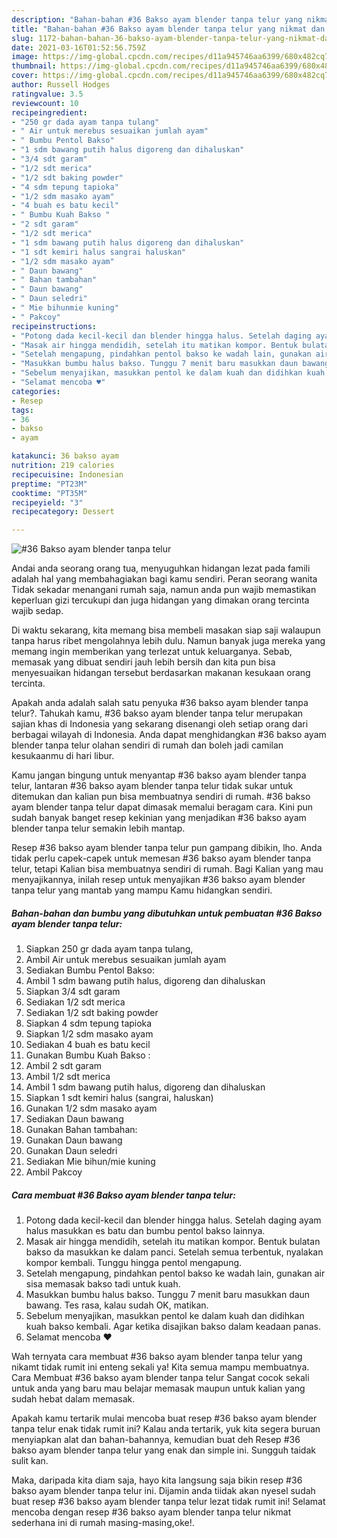 ```yaml
---
description: "Bahan-bahan #36 Bakso ayam blender tanpa telur yang nikmat dan Mudah Dibuat"
title: "Bahan-bahan #36 Bakso ayam blender tanpa telur yang nikmat dan Mudah Dibuat"
slug: 1172-bahan-bahan-36-bakso-ayam-blender-tanpa-telur-yang-nikmat-dan-mudah-dibuat
date: 2021-03-16T01:52:56.759Z
image: https://img-global.cpcdn.com/recipes/d11a945746aa6399/680x482cq70/36-bakso-ayam-blender-tanpa-telur-foto-resep-utama.jpg
thumbnail: https://img-global.cpcdn.com/recipes/d11a945746aa6399/680x482cq70/36-bakso-ayam-blender-tanpa-telur-foto-resep-utama.jpg
cover: https://img-global.cpcdn.com/recipes/d11a945746aa6399/680x482cq70/36-bakso-ayam-blender-tanpa-telur-foto-resep-utama.jpg
author: Russell Hodges
ratingvalue: 3.5
reviewcount: 10
recipeingredient:
- "250 gr dada ayam tanpa tulang"
- " Air untuk merebus sesuaikan jumlah ayam"
- " Bumbu Pentol Bakso"
- "1 sdm bawang putih halus digoreng dan dihaluskan"
- "3/4 sdt garam"
- "1/2 sdt merica"
- "1/2 sdt baking powder"
- "4 sdm tepung tapioka"
- "1/2 sdm masako ayam"
- "4 buah es batu kecil"
- " Bumbu Kuah Bakso "
- "2 sdt garam"
- "1/2 sdt merica"
- "1 sdm bawang putih halus digoreng dan dihaluskan"
- "1 sdt kemiri halus sangrai haluskan"
- "1/2 sdm masako ayam"
- " Daun bawang"
- " Bahan tambahan"
- " Daun bawang"
- " Daun seledri"
- " Mie bihunmie kuning"
- " Pakcoy"
recipeinstructions:
- "Potong dada kecil-kecil dan blender hingga halus. Setelah daging ayam halus masukkan es batu dan bumbu pentol bakso lainnya."
- "Masak air hingga mendidih, setelah itu matikan kompor. Bentuk bulatan bakso da masukkan ke dalam panci. Setelah semua terbentuk, nyalakan kompor kembali. Tunggu hingga pentol mengapung."
- "Setelah mengapung, pindahkan pentol bakso ke wadah lain, gunakan air sisa memasak bakso tadi untuk kuah."
- "Masukkan bumbu halus bakso. Tunggu 7 menit baru masukkan daun bawang. Tes rasa, kalau sudah OK, matikan."
- "Sebelum menyajikan, masukkan pentol ke dalam kuah dan didihkan kuah bakso kembali. Agar ketika disajikan bakso dalam keadaan panas."
- "Selamat mencoba ♥️"
categories:
- Resep
tags:
- 36
- bakso
- ayam

katakunci: 36 bakso ayam 
nutrition: 219 calories
recipecuisine: Indonesian
preptime: "PT23M"
cooktime: "PT35M"
recipeyield: "3"
recipecategory: Dessert

---
```



![#36 Bakso ayam blender tanpa telur](https://img-global.cpcdn.com/recipes/d11a945746aa6399/680x482cq70/36-bakso-ayam-blender-tanpa-telur-foto-resep-utama.jpg)

Andai anda seorang orang tua, menyuguhkan hidangan lezat pada famili adalah hal yang membahagiakan bagi kamu sendiri. Peran seorang  wanita Tidak sekadar menangani rumah saja, namun anda pun wajib memastikan keperluan gizi tercukupi dan juga hidangan yang dimakan orang tercinta wajib sedap.

Di waktu  sekarang, kita memang bisa membeli masakan siap saji walaupun tanpa harus ribet mengolahnya lebih dulu. Namun banyak juga mereka yang memang ingin memberikan yang terlezat untuk keluarganya. Sebab, memasak yang dibuat sendiri jauh lebih bersih dan kita pun bisa menyesuaikan hidangan tersebut berdasarkan makanan kesukaan orang tercinta. 



Apakah anda adalah salah satu penyuka #36 bakso ayam blender tanpa telur?. Tahukah kamu, #36 bakso ayam blender tanpa telur merupakan sajian khas di Indonesia yang sekarang disenangi oleh setiap orang dari berbagai wilayah di Indonesia. Anda dapat menghidangkan #36 bakso ayam blender tanpa telur olahan sendiri di rumah dan boleh jadi camilan kesukaanmu di hari libur.

Kamu jangan bingung untuk menyantap #36 bakso ayam blender tanpa telur, lantaran #36 bakso ayam blender tanpa telur tidak sukar untuk ditemukan dan kalian pun bisa membuatnya sendiri di rumah. #36 bakso ayam blender tanpa telur dapat dimasak memalui beragam cara. Kini pun sudah banyak banget resep kekinian yang menjadikan #36 bakso ayam blender tanpa telur semakin lebih mantap.

Resep #36 bakso ayam blender tanpa telur pun gampang dibikin, lho. Anda tidak perlu capek-capek untuk memesan #36 bakso ayam blender tanpa telur, tetapi Kalian bisa membuatnya sendiri di rumah. Bagi Kalian yang mau menyajikannya, inilah resep untuk menyajikan #36 bakso ayam blender tanpa telur yang mantab yang mampu Kamu hidangkan sendiri.

<!--inarticleads1-->

##### Bahan-bahan dan bumbu yang dibutuhkan untuk pembuatan #36 Bakso ayam blender tanpa telur:

1. Siapkan 250 gr dada ayam tanpa tulang,
1. Ambil  Air untuk merebus sesuaikan jumlah ayam
1. Sediakan  Bumbu Pentol Bakso:
1. Ambil 1 sdm bawang putih halus, digoreng dan dihaluskan
1. Siapkan 3/4 sdt garam
1. Sediakan 1/2 sdt merica
1. Sediakan 1/2 sdt baking powder
1. Siapkan 4 sdm tepung tapioka
1. Siapkan 1/2 sdm masako ayam
1. Sediakan 4 buah es batu kecil
1. Gunakan  Bumbu Kuah Bakso :
1. Ambil 2 sdt garam
1. Ambil 1/2 sdt merica
1. Ambil 1 sdm bawang putih halus, digoreng dan dihaluskan
1. Siapkan 1 sdt kemiri halus (sangrai, haluskan)
1. Gunakan 1/2 sdm masako ayam
1. Sediakan  Daun bawang
1. Gunakan  Bahan tambahan:
1. Gunakan  Daun bawang
1. Gunakan  Daun seledri
1. Sediakan  Mie bihun/mie kuning
1. Ambil  Pakcoy




<!--inarticleads2-->

##### Cara membuat #36 Bakso ayam blender tanpa telur:

1. Potong dada kecil-kecil dan blender hingga halus. Setelah daging ayam halus masukkan es batu dan bumbu pentol bakso lainnya.
1. Masak air hingga mendidih, setelah itu matikan kompor. Bentuk bulatan bakso da masukkan ke dalam panci. Setelah semua terbentuk, nyalakan kompor kembali. Tunggu hingga pentol mengapung.
1. Setelah mengapung, pindahkan pentol bakso ke wadah lain, gunakan air sisa memasak bakso tadi untuk kuah.
1. Masukkan bumbu halus bakso. Tunggu 7 menit baru masukkan daun bawang. Tes rasa, kalau sudah OK, matikan.
1. Sebelum menyajikan, masukkan pentol ke dalam kuah dan didihkan kuah bakso kembali. Agar ketika disajikan bakso dalam keadaan panas.
1. Selamat mencoba ♥️




Wah ternyata cara membuat #36 bakso ayam blender tanpa telur yang nikamt tidak rumit ini enteng sekali ya! Kita semua mampu membuatnya. Cara Membuat #36 bakso ayam blender tanpa telur Sangat cocok sekali untuk anda yang baru mau belajar memasak maupun untuk kalian yang sudah hebat dalam memasak.

Apakah kamu tertarik mulai mencoba buat resep #36 bakso ayam blender tanpa telur enak tidak rumit ini? Kalau anda tertarik, yuk kita segera buruan menyiapkan alat dan bahan-bahannya, kemudian buat deh Resep #36 bakso ayam blender tanpa telur yang enak dan simple ini. Sungguh taidak sulit kan. 

Maka, daripada kita diam saja, hayo kita langsung saja bikin resep #36 bakso ayam blender tanpa telur ini. Dijamin anda tiidak akan nyesel sudah buat resep #36 bakso ayam blender tanpa telur lezat tidak rumit ini! Selamat mencoba dengan resep #36 bakso ayam blender tanpa telur nikmat sederhana ini di rumah masing-masing,oke!.

